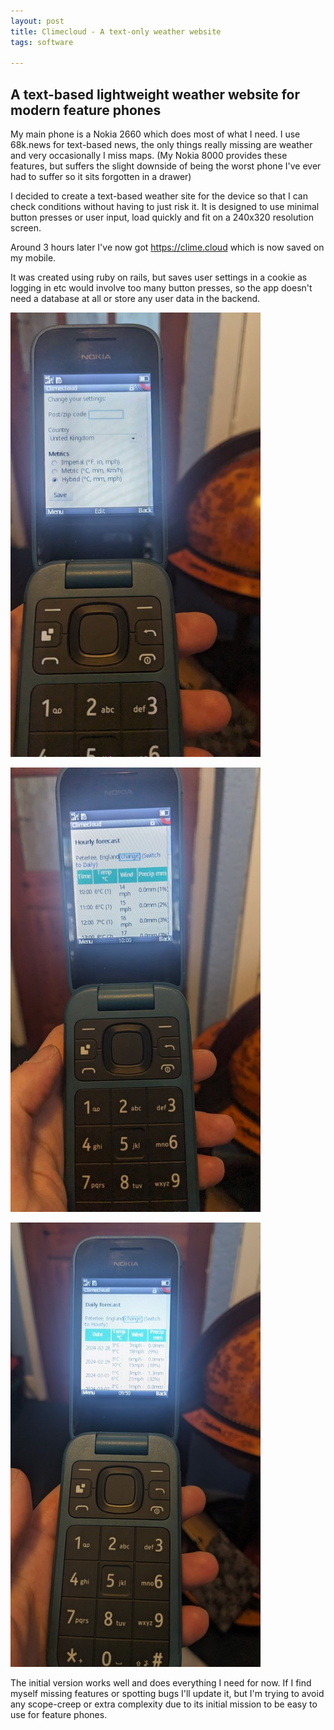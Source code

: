 ```yaml
---
layout: post
title: Climecloud - A text-only weather website
tags: software

---
```


## A text-based lightweight weather website for modern feature phones


My main phone is a Nokia 2660 which does most of what I need. I use 68k.news for text-based news, the only things really missing are weather and very occasionally I miss maps. (My Nokia 8000 provides these features, but suffers the slight downside of being the worst phone I've ever had to suffer so it sits forgotten in a drawer)

I decided to create a text-based weather site for the device so that I can check conditions without having to just risk it. It is designed to use minimal button presses or user input, load quickly and fit on a 240x320 resolution screen.

Around 3 hours later I've now got https://clime.cloud which is now saved on my mobile.

It was created using ruby on rails, but saves user settings in a cookie as logging in etc would involve too many button presses, so the app doesn't need a database at all or store any user data in the backend.

[<img src="../images/climecloud/1tn.jpg"
          style="width: 400px;"/>](../images/climecloud/1.jpg)

[<img src="../images/climecloud/2tn.jpg"
          style="width: 400px;"/>](../images/climecloud/2.jpg)

[<img src="../images/climecloud/3tn.jpg"
          style="width: 400px;"/>](../images/climecloud/3.jpg)        

The initial version works well and does everything I need for now. If I find myself missing features or spotting bugs I'll update it, but I'm trying to avoid any scope-creep or extra complexity due to its initial mission to be easy to use for feature phones.                      
